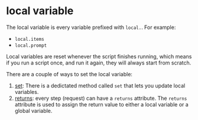 # local variable

The local variable is every variable prefixed with `local.`. For example:

- `local.items`
- `local.prompt`


Local variables are reset whenever the script finishes running, which means if you run a script once, and run it again, they will always start from scratch.

There are a couple of ways to set the local variable:

1. [set](../api/datastructure#set): There is a dedictated method called `set` that lets you update local variables.
2. [returns](../processor/execute#returns): every step (request) can have a `returns` attribute. The `returns` attribute is used to assign the return value to either a local variable or a global variable.

